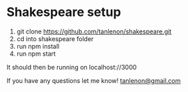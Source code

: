# Shakespeare setup

1) git clone https://github.com/tanlenon/shakespeare.git
2) cd into shakespeare folder
3) run npm install
4) run npm start

It should then be running on localhost://3000

If you have any questions let me know! tanlenon@gmail.com